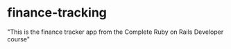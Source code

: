 # finance-tracking
"This is the finance tracker app from the Complete Ruby on Rails Developer course"